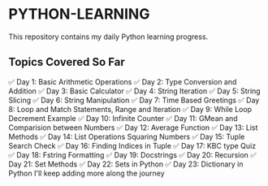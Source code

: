 # PYTHON-LEARNING

This repository contains my daily Python learning progress.

## Topics Covered So Far
✅ Day 1: Basic Arithmetic Operations
✅ Day 2: Type Conversion and Addition
✅ Day 3: Basic Calculator
✅ Day 4: String Iteration
✅ Day 5: String Slicing
✅ Day 6: String Manipulation
✅ Day 7: Time Based Greetings
✅ Day 8: Loop and Match Statements, Range and Iteration
✅ Day 9: While Loop Decrement Example
✅ Day 10: Infinite Counter
✅ Day 11: GMean and Comparision between Numbers
✅ Day 12: Average Function
✅ Day 13: List Methods
✅ Day 14: List Operations Squaring Numbers
✅ Day 15: Tuple Search Check
✅ Day 16: Finding Indices in Tuple
✅ Day 17: KBC type Quiz   
✅ Day 18: Fstring Formatting
✅ Day 19: Docstrings
✅ Day 20: Recursion
✅ Day 21: Set Methods
✅ Day 22: Sets in Python
✅ Day 23: Dictionary in Python
I'll keep adding more along the journey
